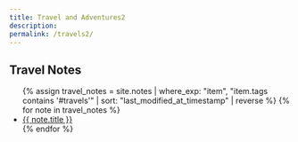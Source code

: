 ```yaml
---
title: Travel and Adventures2
description: 
permalink: /travels2/
---
```




<h2>Travel Notes</h2>
<ul>
  {% assign travel_notes = site.notes | where_exp: "item", "item.tags contains '#travels'" | sort: "last_modified_at_timestamp" | reverse %}
  {% for note in travel_notes %}
    <li>
      <a class="internal-link" href="{{ site.baseurl }}{{ note.url }}">{{ note.title }}</a>
    </li>
  {% endfor %}
</ul>